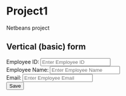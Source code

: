 # Project1
Netbeans project
<!DOCTYPE html>
<!--
To change this license header, choose License Headers in Project Properties.
To change this template file, choose Tools | Templates
and open the template in the editor.
-->
<html lang="en">
<head>
<title>Bootstrap Example</title>
<meta charset="utf-8">
<meta name="viewport" content="width=device-width, initial-scale=1">
<link rel="stylesheet"
href="https://maxcdn.bootstrapcdn.com/bootstrap/3.4.1/css/bootstrap.min.css">
<script
src="https://ajax.googleapis.com/ajax/libs/jquery/3.5.1/jquery.min.js"></script>
<script
src="https://maxcdn.bootstrapcdn.com/bootstrap/3.4.1/js/bootstrap.min.js"></script>
</head>
<body>
<div class="container">
<h2>Vertical (basic) form</h2>
<form id="empForm" method="post">
<div class="form-group">
<span><label for="empId">Employee ID:</label> <label id="empIdMsg">
</label></span>
<input type="text" class="form-control" name="empId" id="empId"
placeholder="Enter Employee ID" required>
</div>
<div class="form-group">
<label for="empName">Employee Name:</label>
<input type="text" class="form-control" id="empName"
placeholder="Enter Employee Name" name="empName">
</div>
<div class="form-group">
<label for="empEmail">Email:</label>
<input type="email" class="form-control" id="empEmail"
placeholder="Enter Employee Email" name="empEmail">
</div>
<input type="button" class="btn btn-primary" id="empSave" value="Save"
onclick="saveEmployee();">
</form>
</div>
<script>
$("#empId").focus();
function validateAndGetFormData() {
var empIdVar = $("#empId").val();
if (empIdVar === "") {
alert("Employee ID Required Value");
$("#empId").focus();
return "";
}
var empNameVar = $("#empName").val();
if (empNameVar === "") {
alert("Employee Name is Required Value");
$("#empName").focus();
return "";
}
var empEmailVar = $("#empEmail").val();
if (empEmailVar === "") {
alert("Employee Email is Required Value");
$("#empEmail").focus();
return "";
}
var jsonStrObj = {
empId: empIdVar,
empName: empNameVar,
empEmail: empEmailVar,
};
return JSON.stringify(jsonStrObj);
}
// This method is used to create PUT Json request.
function createPUTRequest(connToken, jsonObj, dbName, relName) {
var putRequest = "{\n"
+ "\"token\" : \""
+ connToken
+ "\","
+ "\"dbName\": \""
+ dbName
+ "\",\n" + "\"cmd\" : \"PUT\",\n"
+ "\"rel\" : \""
+ relName + "\","
+ "\"jsonStr\": \n"
+ jsonObj
+ "\n"
+ "}";
return putRequest;
}
function executeCommand(reqString, dbBaseUrl, apiEndPointUrl) {
var url = dbBaseUrl + apiEndPointUrl;
var jsonObj;
$.post(url, reqString, function (result) {
jsonObj = JSON.parse(result);
}).fail(function (result) {
var dataJsonObj = result.responseText;
jsonObj = JSON.parse(dataJsonObj);
});
return jsonObj;
}
function resetForm() {
$("#empId").val("")
$("#empName").val("");
$("#empEmail").val("");
$("#empId").focus();
}
function saveEmployee() {
var jsonStr = validateAndGetFormData();
if (jsonStr === "") {
return;
}
var putReqStr = createPUTRequest("90936861|-31948784479254024|90932362",
jsonStr, "SAMPLE", "EMP-REL");
alert(putReqStr);
jQuery.ajaxSetup({async: false});
var resultObj = executeCommand(putReqStr,
"http://api.login2explore.com:5577", "/api/iml");
alert(JSON.stringify(resultObj));
jQuery.ajaxSetup({async: true});
resetForm();
}
</script>
</body>
</html>
